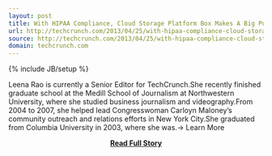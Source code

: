 ```yaml
---
layout: post
title: With HIPAA Compliance, Cloud Storage Platform Box Makes A Big Push Into Healthcare; Invests In Drchrono
url: http://techcrunch.com/2013/04/25/with-hipaa-compliance-cloud-storage-platform-box-makes-a-big-push-into-healthcare-invests-in-drchrono/
source: http://techcrunch.com/2013/04/25/with-hipaa-compliance-cloud-storage-platform-box-makes-a-big-push-into-healthcare-invests-in-drchrono/
domain: techcrunch.com
---
```

{% include JB/setup %}<p>Leena Rao is currently a Senior Editor for TechCrunch.She recently finished graduate school at the Medill School of Journalism at Northwestern University, where she studied business journalism and videography.From 2004 to 2007, she helped lead Congresswoman Carloyn Maloney’s community outreach and relations efforts in New York City.She graduated from Columbia University in 2003, where she was.→ Learn More</p>
<center><p><a href="http://techcrunch.com/2013/04/25/with-hipaa-compliance-cloud-storage-platform-box-makes-a-big-push-into-healthcare-invests-in-drchrono/" style='padding:25px; font-sze:18px; font-weight: bold;'>Read Full Story</a></p></center>
